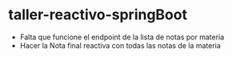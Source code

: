 # taller-reactivo-springBoot

- Falta que funcione el endpoint de la lista de notas por materia
- Hacer la Nota final reactiva con todas las notas de la materia
